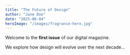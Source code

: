 ```yaml
---
title: "The Future of Design"
author: "Jane Doe"
date: "2025-06-04"
heroImage: "/images/fragrance-hero.jpg"
---
```


Welcome to the **first issue** of our digital magazine.

We explore how design will evolve over the next decade...
